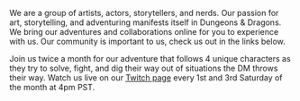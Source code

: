---
---

We are a group of artists, actors, storytellers, and nerds. Our passion for
art, storytelling, and adventuring manifests itself in Dungeons & Dragons. We
bring our adventures and collaborations online for you to experience with us.
Our community is important to us, check us out in the links below. 

Join us twice a month for our adventure that follows 4 unique characters as they
try to solve, fight, and dig their way out of situations the DM throws their
way. Watch us live on our [Twitch page](https://twitch.tv/HereBeDragonsDnD)
every 1st and 3rd Saturday of the month at 4pm PST.